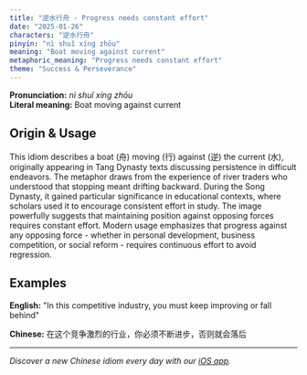 ```yaml
---
title: "逆水行舟 - Progress needs constant effort"
date: "2025-01-26"
characters: "逆水行舟"
pinyin: "nì shuǐ xíng zhōu"
meaning: "Boat moving against current"
metaphoric_meaning: "Progress needs constant effort"
theme: "Success & Perseverance"
---
```


**Pronunciation:** *nì shuǐ xíng zhōu*  
**Literal meaning:** Boat moving against current

## Origin & Usage

This idiom describes a boat (舟) moving (行) against (逆) the current (水), originally appearing in Tang Dynasty texts discussing persistence in difficult endeavors. The metaphor draws from the experience of river traders who understood that stopping meant drifting backward. During the Song Dynasty, it gained particular significance in educational contexts, where scholars used it to encourage consistent effort in study. The image powerfully suggests that maintaining position against opposing forces requires constant effort. Modern usage emphasizes that progress against any opposing force - whether in personal development, business competition, or social reform - requires continuous effort to avoid regression.

## Examples

**English:** "In this competitive industry, you must keep improving or fall behind"

**Chinese:** 在这个竞争激烈的行业，你必须不断进步，否则就会落后

---

*Discover a new Chinese idiom every day with our [iOS app](https://apps.apple.com/us/app/daily-chinese-idioms/id6740611324).*
